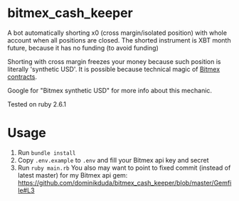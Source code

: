 # bitmex_cash_keeper
A bot automatically shorting x0 (cross margin/isolated position) with whole account when all positions are closed.
The shorted instrument is XBT month future, because it has no funding (to avoid funding)

Shorting with cross margin freezes your money because such position is literally 'synthetic USD'. It is possible because technical magic of [Bitmex contracts](https://www.bitmex.com/app/perpetualContractsGuide).

Google for "Bitmex synthetic USD" for more info about this mechanic.


Tested on ruby 2.6.1

# Usage
1. Run `bundle install`
2. Copy `.env.example` to `.env` and fill your Bitmex api key and secret
3. Run `ruby main.rb`
You also may want to point to fixed commit (instead of latest master) for my Bitmex api gem: https://github.com/dominikduda/bitmex_cash_keeper/blob/master/Gemfile#L3

